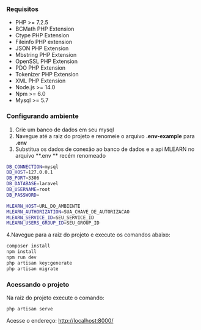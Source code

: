 ### Requisitos

- PHP >= 7.2.5
- BCMath PHP Extension
- Ctype PHP Extension
- Fileinfo PHP extension
- JSON PHP Extension
- Mbstring PHP Extension
- OpenSSL PHP Extension
- PDO PHP Extension
- Tokenizer PHP Extension
- XML PHP Extension
- Node.js >= 14.0
- Npm >= 6.0
- Mysql >= 5.7

### Configurando ambiente

1. Crie um banco de dados em seu mysql
2. Navegue até a raiz do projeto e renomeie o arquivo **.env-example** para **.env**
3. Substitua os dados de conexão ao banco de dados e a api MLEARN no arquivo **.env ** recém renomeado

```bash
DB_CONNECTION=mysql
DB_HOST=127.0.0.1
DB_PORT=3306
DB_DATABASE=laravel
DB_USERNAME=root
DB_PASSWORD=

MLEARN_HOST=URL_DO_AMBIENTE
MLEARN_AUTHORIZATION=SUA_CHAVE_DE_AUTORIZACAO
MLEARN_SERVICE_ID=SEU_SERVICE_ID
MLEARN_USERS_GROUP_ID=SEU_GROUP_ID
```
4.Navegue para a raiz do projeto e execute os comandos abaixo:

```bash
composer install
npm install
npm run dev
php artisan key:generate
php artisan migrate
```

### Acessando o projeto

Na raiz do projeto execute o comando:

```bash
php artisan serve
```

Acesse o endereço:
[http://localhost:8000/](http://localhost:8000/ "http://localhost:8000/")